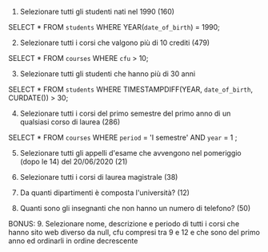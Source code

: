1. Selezionare tutti gli studenti nati nel 1990 (160)

SELECT * 
FROM `students` 
WHERE YEAR(`date_of_birth`) = 1990;


2. Selezionare tutti i corsi che valgono più di 10 crediti (479)

SELECT * 
FROM `courses` 
WHERE `cfu` > 10;

3. Selezionare tutti gli studenti che hanno più di 30 anni 

SELECT * 
FROM `students`
WHERE TIMESTAMPDIFF(YEAR, `date_of_birth`, CURDATE()) > 30;

4. Selezionare tutti i corsi del primo semestre del primo anno di un qualsiasi corso di laurea (286)

SELECT * 
FROM `courses` 
WHERE `period` = 'I semestre' AND `year` = 1 ;

5. Selezionare tutti gli appelli d'esame che avvengono nel pomeriggio (dopo le 14) del 20/06/2020 (21)

6. Selezionare tutti i corsi di laurea magistrale (38)
7. Da quanti dipartimenti è composta l'università? (12)
8. Quanti sono gli insegnanti che non hanno un numero di telefono? (50)

BONUS:
9. Selezionare nome, descrizione e periodo di tutti i corsi che hanno sito web diverso da null, cfu compresi tra 9 e 12 e che sono del primo anno ed ordinarli in ordine decrescente